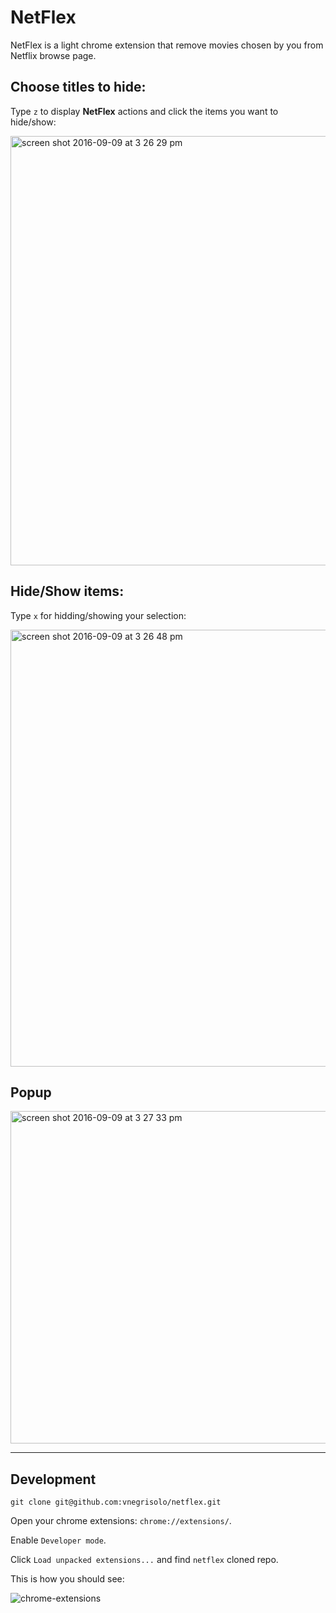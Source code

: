 # NetFlex

NetFlex is a light chrome extension that remove movies chosen by you from Netflix browse page.

## Choose titles to hide:

Type `z` to display **NetFlex** actions and click the items you want to hide/show:

<img width="687" alt="screen shot 2016-09-09 at 3 26 29 pm" src="https://cloud.githubusercontent.com/assets/1071893/18400035/2189c9c6-76a2-11e6-89fd-ca9409d0ee84.png">

## Hide/Show items:

Type `x` for hidding/showing your selection:

<img width="699" alt="screen shot 2016-09-09 at 3 26 48 pm" src="https://cloud.githubusercontent.com/assets/1071893/18400033/218513b8-76a2-11e6-8e5d-1a185afe8349.png">

## Popup

<img width="532" alt="screen shot 2016-09-09 at 3 27 33 pm" src="https://cloud.githubusercontent.com/assets/1071893/18400034/218559e0-76a2-11e6-8192-5fc5795a5fa6.png">

---

## Development

```shell
git clone git@github.com:vnegrisolo/netflex.git
```

Open your chrome extensions: `chrome://extensions/`.

Enable `Developer mode`.

Click `Load unpacked extensions...` and find `netflex` cloned repo.

This is how you should see:

![chrome-extensions](https://cloud.githubusercontent.com/assets/1071893/18233021/c53936e8-72aa-11e6-91ac-b5c1e356bfcb.png)
